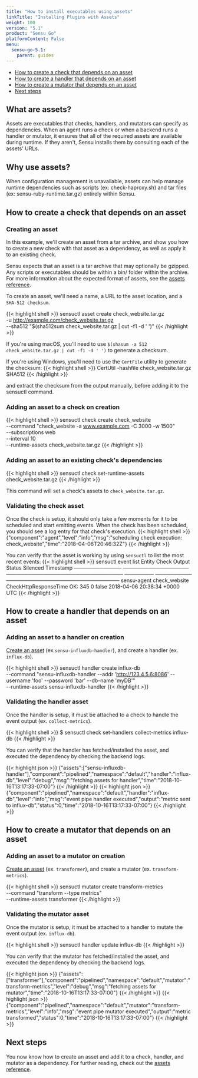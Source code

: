```yaml
---
title: "How to install executables using assets"
linkTitle: "Installing Plugins with Assets"
weight: 100
version: "5.1"
product: "Sensu Go"
platformContent: False
menu: 
  sensu-go-5.1:
    parent: guides
---
```


- [How to create a check that depends on an asset](#how-to-create-a-check-that-depends-on-an-asset)
- [How to create a handler that depends on an asset](#how-to-create-a-handler-that-depends-on-an-asset)
- [How to create a mutator that depends on an asset](#how-to-create-a-mutator-that-depends-on-an-asset)
- [Next steps](#next-steps)

## What are assets?
Assets are executables that checks, handlers, and mutators can specify as dependencies.
When an agent runs a check or when a backend runs a handler or mutator, it ensures that all of the required assets
are available during runtime.
If they aren't, Sensu installs them by consulting each of the assets' URLs.

## Why use assets?
When configuration management is unavailable, assets can help manage runtime 
dependencies such as scripts (ex: check-haproxy.sh) and tar files (ex: sensu-ruby-runtime.tar.gz)
entirely within Sensu. 

## How to create a check that depends on an asset 

### Creating an asset
In this example, we'll create an asset from a tar archive, and show you how to
create a new check with that asset as a dependency, as well as apply it to an
existing check.

Sensu expects that an asset is a tar archive that may optionally be gzipped.
Any scripts or executables should be within a bin/ folder within the archive.
For more information about the expected format of assets, see the [assets reference][1].

To create an asset, we'll need a name, a URL to the asset location,
and a `SHA-512 checksum`.

{{< highlight shell >}}
sensuctl asset create check_website.tar.gz \
-u http://example.com/check_website.tar.gz \
--sha512 "$(sha512sum check_website.tar.gz | cut -f1 -d ' ')"
{{< /highlight >}}

If you're using macOS, you'll need to use `$(shasum -a 512 check_website.tar.gz | cut -f1 -d ' ')` to generate a checksum.

If you're using Windows, you'll need to use the `CertFile` utility to generate the checksum:
{{< highlight shell >}}
CertUtil -hashfile check_website.tar.gz SHA512
{{< /highlight >}}

and extract the checksum from the output manually, before adding it to the sensuctl command.


### Adding an asset to a check on creation

{{< highlight shell >}}
sensuctl check create check_website \
--command "check_website -a www.example.com -C 3000 -w 1500" \
--subscriptions web \
--interval 10 \
--runtime-assets check_website.tar.gz 
{{< /highlight >}}

### Adding an asset to an existing check's dependencies

{{< highlight shell >}}
sensuctl check set-runtime-assets check_website.tar.gz 
{{< /highlight >}}

This command will set a check's assets to `check_website.tar.gz`.

### Validating the check asset

Once the check is setup, it should only take a few moments for it to be
scheduled and start emitting events. When the check has been scheduled, you should 
see a log entry for that check's execution.
{{< highlight shell >}}
{"component":"agent","level":"info","msg":"scheduling check execution: check_website","time":"2018-04-06T20:46:32Z"}
{{< /highlight >}}

You can verify that the asset is working by using `sensuctl` to list the most recent events:
{{< highlight shell >}}
sensuctl event list
  Entity           Check                     Output               Status   Silenced             Timestamp
───────────── ────────────────── ──────────────────────────────── ──────── ────────── ───────────────────────────────
sensu-agent    check_website      CheckHttpResponseTime OK: 345      0       false    2018-04-06 20:38:34 +0000 UTC
{{< /highlight >}}

## How to create a handler that depends on an asset 

### Adding an asset to a handler on creation

[Create an asset][2] (ex.`sensu-influxdb-handler`), and create a handler (ex. `influx-db`).

{{< highlight shell >}}
sensuctl handler create influx-db \
--command "sensu-influxdb-handler --addr 'http://123.4.5.6:8086' --username 'foo' --password 'bar' --db-name 'myDB'" \
--runtime-assets sensu-influxdb-handler
{{< /highlight >}}

### Validating the handler asset

Once the handler is setup, it must be attached to a check to handle the event output (ex. `collect-metrics`).

{{< highlight shell >}}
$ sensuctl check set-handlers collect-metrics influx-db
{{< /highlight >}}

You can verify that the handler has fetched/installed the asset, and executed the dependency by checking the
backend logs.

{{< highlight json >}}
{"assets":["sensu-influxdb-handler"],"component":"pipelined","namespace":"default","handler":"influx-db","level":"debug","msg":"fetching assets for handler","time":"2018-10-16T13:17:33-07:00"}
{{< /highlight >}}
{{< highlight json >}}
{"component":"pipelined","namespace":"default","handler":"influx-db","level":"info","msg":"event pipe handler executed","output":"metric sent to influx-db","status":0,"time":"2018-10-16T13:17:33-07:00"}
{{< /highlight >}}

## How to create a mutator that depends on an asset 

### Adding an asset to a mutator on creation

[Create an asset][2] (ex. `transformer`), and create a mutator (ex. `transform-metrics`).

{{< highlight shell >}}
sensuctl mutator create transform-metrics \
--command "transform --type metrics" \
--runtime-assets transformer
{{< /highlight >}}

### Validating the mutator asset

Once the mutator is setup, it must be attached to a handler to mutate the event output (ex. `influx-db`).

{{< highlight shell >}}
sensuctl handler update influx-db
{{< /highlight >}}

You can verify that the mutator has fetched/installed the asset, and executed the dependency by checking the
backend logs.

{{< highlight json >}}
{"assets":["transformer"],"component":"pipelined","namespace":"default","mutator":"transform-metrics","level":"debug","msg":"fetching assets for mutator","time":"2018-10-16T13:17:33-07:00"}
{{< /highlight >}}
{{< highlight json >}}
{"component":"pipelined","namespace":"default","mutator":"transform-metrics","level":"info","msg":"event pipe mutator executed","output":"metric transformed","status":0,"time":"2018-10-16T13:17:33-07:00"}
{{< /highlight >}}

## Next steps

You now know how to create an asset and add it to a check, handler, and mutator as a dependency.
For further reading, check out the [assets reference][1].

[1]: ../../reference/assets/
[2]: #creating-an-asset
